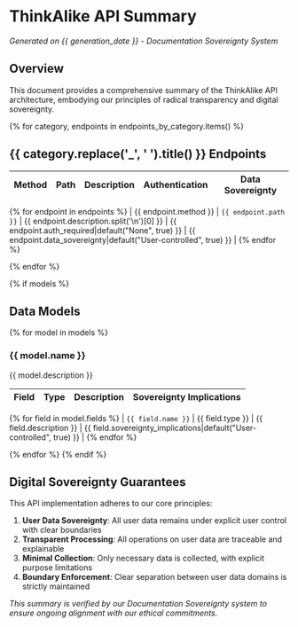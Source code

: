 # ThinkAlike API Summary

*Generated on {{ generation_date }} - Documentation Sovereignty System*

## Overview

This document provides a comprehensive summary of the ThinkAlike API architecture, embodying our principles of radical transparency and digital sovereignty.

{% for category, endpoints in endpoints_by_category.items() %}
## {{ category.replace('_', ' ').title() }} Endpoints

| Method | Path | Description | Authentication | Data Sovereignty |
|--------|------|-------------|----------------|------------------|
{% for endpoint in endpoints %}
| {{ endpoint.method }} | `{{ endpoint.path }}` | {{ endpoint.description.split('\n')[0] }} | {{ endpoint.auth_required|default("None", true) }} | {{ endpoint.data_sovereignty|default("User-controlled", true) }} |
{% endfor %}

{% endfor %}

{% if models %}
## Data Models

{% for model in models %}
### {{ model.name }}

{{ model.description }}

| Field | Type | Description | Sovereignty Implications |
|-------|------|-------------|--------------------------|
{% for field in model.fields %}
| `{{ field.name }}` | {{ field.type }} | {{ field.description }} | {{ field.sovereignty_implications|default("User-controlled", true) }} |
{% endfor %}

{% endfor %}
{% endif %}

## Digital Sovereignty Guarantees

This API implementation adheres to our core principles:

1. **User Data Sovereignty**: All user data remains under explicit user control with clear boundaries
2. **Transparent Processing**: All operations on user data are traceable and explainable
3. **Minimal Collection**: Only necessary data is collected, with explicit purpose limitations
4. **Boundary Enforcement**: Clear separation between user data domains is strictly maintained

*This summary is verified by our Documentation Sovereignty system to ensure ongoing alignment with our ethical commitments.*